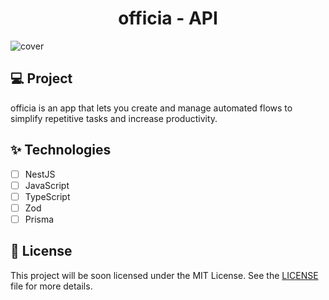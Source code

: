 <h1 align="center">
    officia - API
</h1>

![cover](.github/cover.png?style=flat)

## 💻 Project

officia is an app that lets you create and manage automated flows to simplify
repetitive tasks and increase productivity.

## ✨ Technologies

-   [ ] NestJS
-   [ ] JavaScript
-   [ ] TypeScript
-   [ ] Zod
-   [ ] Prisma

## 📄 License

This project will be soon licensed under the MIT License. See the
[LICENSE](LICENSE) file for more details.

<br />
